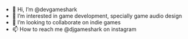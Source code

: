 - 👋 Hi, I’m @devgameshark
- 👀 I’m interested in game development, specially game audio design
- 💞️ I’m looking to collaborate on indie games
- 📫 How to reach me @djgameshark on instagram

<!---
devgameshark/devgameshark is a ✨ special ✨ repository because its `README.md` (this file) appears on your GitHub profile.
You can click the Preview link to take a look at your changes.
--->
